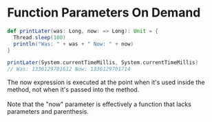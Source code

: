 Function Parameters On Demand
=============================

```scala
def printLater(was: Long, now: => Long): Unit = {
  Thread.sleep(100)
  println("Was: " + was + " Now: " + now)
}

printLater(System.currentTimeMillis, System.currentTimeMillis)
// Was: 1336129701612 Now: 1336129701714
```

The now expression is executed at the point when it's used inside the method, not when it's passed into the method.
<br/>
<br/>
Note that the "now" parameter is effectively a function that lacks parameters and parenthesis.
